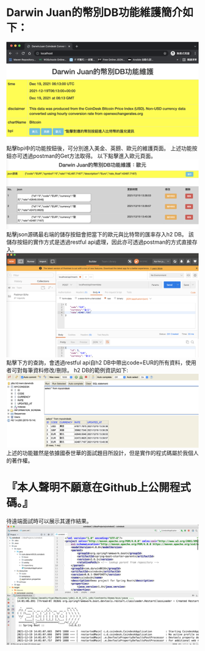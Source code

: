 # Darwin Juan的幣別DB功能維護簡介如下：
![index](https://github.com/darwin0616/DarwinCoindesk/raw/main/index.png)
點擊bpi中的功能按鈕後，可分別進入美金、英鎊、歐元的維護頁面。
上述功能按鈕亦可透過postman的Get方法取得。
以下點擊進入歐元頁面。
![index](https://github.com/darwin0616/DarwinCoindesk/raw/main/eur.png)
點擊json源碼最右端的儲存按鈕會把當下的歐元與比特幣的匯率存入h2 DB。
該儲存按鈕的實作方式是透過restful api處理，因此亦可透過postman的方式直接存入。
![index](https://github.com/darwin0616/DarwinCoindesk/raw/main/postman.png)
點擊下方的查詢，會透過restful api自h2 DB中帶出code=EUR的所有資料，使用者可對每筆資料修改/刪除。
h2 DB的範例資訊如下:
![index](https://github.com/darwin0616/DarwinCoindesk/raw/main/h2db.png)
上述的功能雖然是依據國泰世華的面試題目所設計，但是實作的程式碼屬於我個人的著作權。
# 『本人聲明不願意在Github上公開程式碼。』
待遠端面試時可以展示其運作結果。
![index](https://github.com/darwin0616/DarwinCoindesk/raw/main/intellij-springboot.png)
